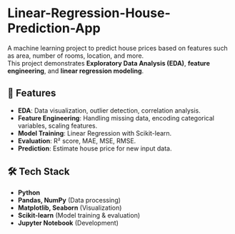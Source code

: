 # Linear-Regression-House-Prediction-App

A machine learning project to predict house prices based on features such as area, number of rooms, location, and more.  
This project demonstrates **Exploratory Data Analysis (EDA)**, **feature engineering**, and **linear regression modeling**.

## 📌 Features
- **EDA**: Data visualization, outlier detection, correlation analysis.
- **Feature Engineering**: Handling missing data, encoding categorical variables, scaling features.
- **Model Training**: Linear Regression with Scikit-learn.
- **Evaluation**: R² score, MAE, MSE, RMSE.
- **Prediction**: Estimate house price for new input data.

## 🛠️ Tech Stack
- **Python**
- **Pandas, NumPy** (Data processing)
- **Matplotlib, Seaborn** (Visualization)
- **Scikit-learn** (Model training & evaluation)
- **Jupyter Notebook** (Development)
